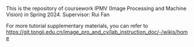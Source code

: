 This is the repository of coursework IPMV (Image Processing and Machine Vision) in Spring 2024. Supervisor: Rui Fan

For more tutorial supplementary materials, you can refer to https://git.tongji.edu.cn/image_pro_and_cv/lab_instruction_doc/-/wikis/home
